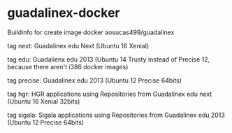 # guadalinex-docker

Buildinfo for create image docker aosucas499/guadalinex


tag next: Guadalinex edu Next (Ubuntu 16 Xenial)

tag edu: Guadalienx edu 2013 (Ubuntu 14 Trusty instead of Precise 12, because there aren't i386 docker images)

tag precise: Guadalinex edu 2013 (Ubuntu 12 Precise 64bits)

tag hgr: HGR applications using Repositories from Guadalinex edu next (Ubuntu 16 Xenial 32bits)

tag sigala: Sigala applications using Repositories from Guadalinex edu 2013 (Ubuntu 12 Precise 64bits)

